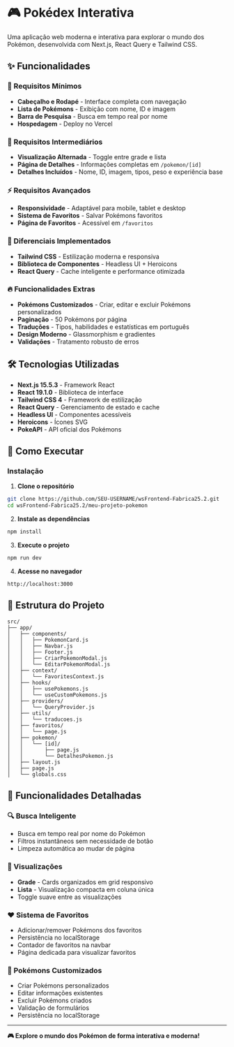 # 🎮 Pokédex Interativa

Uma aplicação web moderna e interativa para explorar o mundo dos Pokémon, desenvolvida com Next.js, React Query e Tailwind CSS.

## ✨ Funcionalidades

### 🎯 Requisitos Mínimos
- **Cabeçalho e Rodapé** - Interface completa com navegação
- **Lista de Pokémons** - Exibição com nome, ID e imagem
- **Barra de Pesquisa** - Busca em tempo real por nome
- **Hospedagem** - Deploy no Vercel

### 🚀 Requisitos Intermediários
- **Visualização Alternada** - Toggle entre grade e lista
- **Página de Detalhes** - Informações completas em `/pokemon/[id]`
- **Detalhes Incluídos** - Nome, ID, imagem, tipos, peso e experiência base

### ⚡ Requisitos Avançados
- **Responsividade** - Adaptável para mobile, tablet e desktop
- **Sistema de Favoritos** - Salvar Pokémons favoritos
- **Página de Favoritos** - Acessível em `/favoritos`

### 🎨 Diferenciais Implementados
- **Tailwind CSS** - Estilização moderna e responsiva
- **Biblioteca de Componentes** - Headless UI + Heroicons
- **React Query** - Cache inteligente e performance otimizada

### 🔥 Funcionalidades Extras
- **Pokémons Customizados** - Criar, editar e excluir Pokémons personalizados
- **Paginação** - 50 Pokémons por página
- **Traduções** - Tipos, habilidades e estatísticas em português
- **Design Moderno** - Glassmorphism e gradientes
- **Validações** - Tratamento robusto de erros

## 🛠️ Tecnologias Utilizadas

- **Next.js 15.5.3** - Framework React
- **React 19.1.0** - Biblioteca de interface
- **Tailwind CSS 4** - Framework de estilização
- **React Query** - Gerenciamento de estado e cache
- **Headless UI** - Componentes acessíveis
- **Heroicons** - Ícones SVG
- **PokeAPI** - API oficial dos Pokémons

## 🚀 Como Executar

### Instalação

1. **Clone o repositório**
```bash
git clone https://github.com/SEU-USERNAME/wsFrontend-Fabrica25.2.git
cd wsFrontend-Fabrica25.2/meu-projeto-pokemon
```

2. **Instale as dependências**
```bash
npm install
```

3. **Execute o projeto**
```bash
npm run dev
```

4. **Acesse no navegador**
```
http://localhost:3000
```

## 📁 Estrutura do Projeto

```
src/
├── app/
│   ├── components/
│   │   ├── PokemonCard.js
│   │   ├── Navbar.js
│   │   ├── Footer.js
│   │   ├── CriarPokemonModal.js
│   │   └── EditarPokemonModal.js
│   ├── context/
│   │   └── FavoritesContext.js
│   ├── hooks/
│   │   ├── usePokemons.js
│   │   └── useCustomPokemons.js
│   ├── providers/
│   │   └── QueryProvider.js
│   ├── utils/
│   │   └── traducoes.js
│   ├── favoritos/
│   │   └── page.js
│   ├── pokemon/
│   │   └── [id]/
│   │       ├── page.js
│   │       └── DetalhesPokemon.js
│   ├── layout.js
│   ├── page.js
│   └── globals.css
```

## 🎯 Funcionalidades Detalhadas

### 🔍 Busca Inteligente
- Busca em tempo real por nome do Pokémon
- Filtros instantâneos sem necessidade de botão
- Limpeza automática ao mudar de página

### 📱 Visualizações
- **Grade** - Cards organizados em grid responsivo
- **Lista** - Visualização compacta em coluna única
- Toggle suave entre as visualizações

### ❤️ Sistema de Favoritos
- Adicionar/remover Pokémons dos favoritos
- Persistência no localStorage
- Contador de favoritos na navbar
- Página dedicada para visualizar favoritos

### 🎨 Pokémons Customizados
- Criar Pokémons personalizados
- Editar informações existentes
- Excluir Pokémons criados
- Validação de formulários
- Persistência no localStorage


---

**🎮 Explore o mundo dos Pokémon de forma interativa e moderna!**
